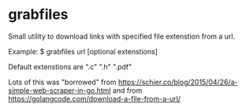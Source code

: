 # grabfiles

Small utility to download links with specified file extenstion from a url.

Example:
$ grabfiles url [optional extenstions]

Default extenstions are ".c" ".h" ".pdf"

Lots of this was "borrowed" from https://schier.co/blog/2015/04/26/a-simple-web-scraper-in-go.html
and from https://golangcode.com/download-a-file-from-a-url/
 
